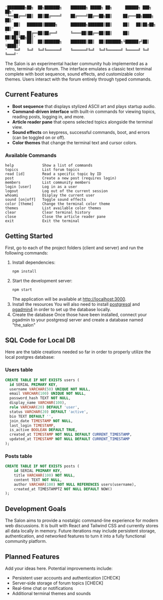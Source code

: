     '████████╗██╗  ██╗███████╗    ███████╗ █████╗ ██╗      ██████╗ ███╗   ██╗'
    '╚══██╔══╝██║  ██║██╔════╝    ██╔════╝██╔══██╗██║     ██╔═══██╗████╗  ██║'
    '   ██║   ███████║█████╗      ███████╗███████║██║     ██║   ██║██╔██╗ ██║'
    '   ██║   ██╔══██║██╔══╝      ╚════██║██╔══██║██║     ██║   ██║██║╚██╗██║'
    '   ██║   ██║  ██║███████╗    ███████║██║  ██║███████╗╚██████╔╝██║ ╚████║'
    '   ╚═╝   ╚═╝  ╚═╝╚══════╝    ╚══════╝╚═╝  ╚═╝╚══════╝ ╚═════╝ ╚═╝  ╚═══╝'

The Salon is an experimental hacker community hub implemented as a retro, terminal-style forum. The interface emulates a classic text terminal complete with boot sequence, sound effects, and customizable color themes. Users interact with the forum entirely through typed commands.

## Current Features

- **Boot sequence** that displays stylized ASCII art and plays startup audio.
- **Command-driven interface** with built-in commands for viewing topics, reading posts, logging in, and more.
- **Article reader pane** that opens selected topics alongside the terminal view.
- **Sound effects** on keypress, successful commands, boot, and errors (can be toggled on or off).
- **Color themes** that change the terminal text and cursor colors.

### Available Commands

```
help             Show a list of commands
topics           List forum topics
read [id]        Read a specific topic by ID
post             Create a new post (requires login)
members          List community members
login [user]     Log in as a user
logout           Log out of the current session
whoami           Display the current user
sound [on|off]   Toggle sound effects
color [theme]    Change the terminal color theme
themes           List available color themes
clear            Clear terminal history
close            Close the article reader pane
exit             Exit the terminal
```

## Getting Started
First, go to each of the project folders (client and server) and run the following commands:

1. Install dependencies:
   ```bash
   npm install
   ```
2. Start the development server:
   ```bash
   npm start
   ```
   The application will be available at [http://localhost:3000](http://localhost:3000).
3. Install the resources
   You will also need to install [postgresql](https://www.postgresql.org/download/) and [pgadmin4](https://www.pgadmin.org/download/) in order to set up the database locally.
4. Create the database
   Once those have been installed, connect your pgadmin to your postgresql server and create a database named "the_salon"
   

## SQL Code for Local DB
Here are the table creations needed so far in order to properly utilize the local postgres database:

### Users table
```SQL
CREATE TABLE IF NOT EXISTS users (
  id SERIAL PRIMARY KEY,
  username VARCHAR(50) UNIQUE NOT NULL,
  email VARCHAR(100) UNIQUE NOT NULL,
  password_hash TEXT NOT NULL,
  display_name VARCHAR(100),
  role VARCHAR(20) DEFAULT 'user',
  status VARCHAR(20) DEFAULT 'active',
  bio TEXT DEFAULT '',
  join_date TIMESTAMP NOT NULL,
  last_login TIMESTAMP,
  is_active BOOLEAN DEFAULT TRUE,
  created_at TIMESTAMP NOT NULL DEFAULT CURRENT_TIMESTAMP,
  updated_at TIMESTAMP NOT NULL DEFAULT CURRENT_TIMESTAMP
);
```
### Posts table
```SQL
CREATE TABLE IF NOT EXISTS posts (
    id SERIAL PRIMARY KEY,
    title VARCHAR(100) NOT NULL,
    content TEXT NOT NULL,
    author VARCHAR(100) NOT NULL REFERENCES users(username),
    created_at TIMESTAMPTZ NOT NULL DEFAULT NOW()
);
```

## Development Goals

The Salon aims to provide a nostalgic command-line experience for modern web discussions. It is built with React and Tailwind CSS and currently stores all data locally in memory. Future iterations may include persistent storage, authentication, and networked features to turn it into a fully functional community platform.




## Planned Features

Add your ideas here. Potential improvements include:

- Persistent user accounts and authentication [CHECK]
- Server‑side storage of forum topics [CHECK]
- Real-time chat or notifications
- Additional terminal themes and sounds
